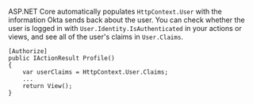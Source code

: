 ASP.NET Core automatically populates `HttpContext.User` with the information Okta sends back about the user. You can check whether the user is logged in with `User.Identity.IsAuthenticated` in your actions or views, and see all of the user's claims in `User.Claims`.

```
[Authorize]
public IActionResult Profile()
{
    var userClaims = HttpContext.User.Claims;
    ...
    return View();
}
```